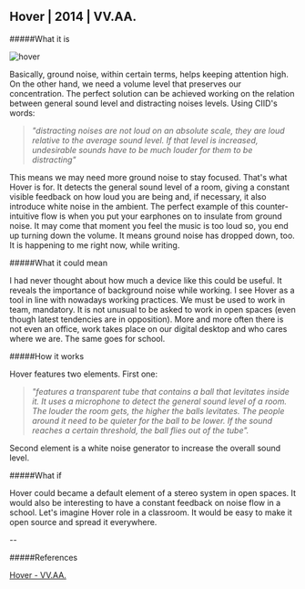 ## Hover | 2014 | VV.AA.

#####What it is

![hover](http://i.imgur.com/qmUS1ZI.jpg?1)

Basically, ground noise, within certain terms, helps keeping attention high. On the other hand, we need a volume level that preserves our concentration. The perfect solution can be achieved working on the relation between general sound level and distracting noises levels. Using CIID's words:

> _"distracting noises are not loud on an absolute scale, they are loud relative to the average sound level. If that level is increased, undesirable sounds have to be much louder for them to be distracting"_

This means we may need more ground noise to stay focused. That's what Hover is for. It detects the general sound level of a room, giving a constant visible feedback on how loud you are being and, if necessary, it also introduce white noise in the ambient. The perfect example of this counter-intuitive flow is when you put your earphones on to insulate from ground noise. It may come that moment you feel the music is too loud so, you end up turning down the volume. It means ground noise has dropped down, too. It is happening to me right now, while writing.

#####What it could mean

I had never thought about how much a device like this could be useful. It reveals the importance of background noise while working. I see Hover as a tool in line with nowadays working practices. We must be used to work in team, mandatory. It is not unusual to be asked to work in open spaces (even though latest tendencies are in opposition). More and more often there is not even an office, work takes place on our digital desktop and who cares where we are. The same goes for school.

#####How it works

Hover features two elements. First one:

> _"features a transparent tube that contains a ball that levitates inside it. It uses a microphone to detect the general sound level of a room. The louder the room gets, the higher the balls levitates. The people around it need to be quieter for the ball to be lower. If the sound reaches a certain threshold, the ball flies out of the tube"._

Second element is a white noise generator to increase the overall sound level.

#####What if

Hover could became a default element of a stereo system in open spaces. It would also be interesting to have a constant feedback on noise flow in a school. Let's imagine Hover role in a classroom. It would be easy to make it open source and spread it everywhere.

--

#####References

[Hover -  VV.AA.](http://ciid.dk/education/portfolio/idp14/courses/enchanted-objects/projects/hover/)


